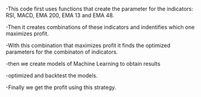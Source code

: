 -This code first uses functions that create the parameter for the indicators: RSI, MACD, EMA 200, EMA 13 and EMA 48.

-Then it creates combinations of these indicators and indentifies which one maximizes profit.

-With this combination that maximizes profit it finds the optimized parameters for the combinaton of indicators.

-then we create models of Machine Learning to obtain results 

-optimized and backtest the models.

-Finally we get the profit using this strategy.
